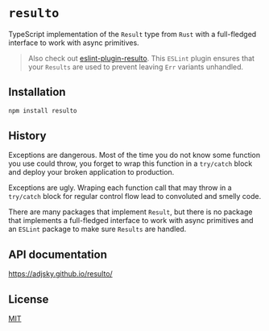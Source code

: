 # `resulto`

TypeScript implementation of the `Result` type from `Rust` with a full-fledged
interface to work with async primitives.

> Also check out
> [eslint-plugin-resulto](https://github.com/adjsky/resulto/tree/master/packages/eslint-plugin-resulto).
> This `ESLint` plugin ensures that your `Results` are used to prevent leaving
> `Err` variants unhandled.

## Installation

```bash
npm install resulto
```

## History

Exceptions are dangerous. Most of the time you do not know some function you
use could throw, you forget to wrap this function in a `try/catch` block and
deploy your broken application to production.

Exceptions are ugly. Wraping each function call that may throw in a `try/catch`
block for regular control flow lead to convoluted and smelly code.

There are many packages that implement `Result`, but there is no package that
implements a full-fledged interface to work with async primitives and an
`ESLint` package to make sure `Results` are handled.

## API documentation

https://adjsky.github.io/resulto/

## License

[MIT](https://github.com/adjsky/resulto/blob/master/LICENSE)
